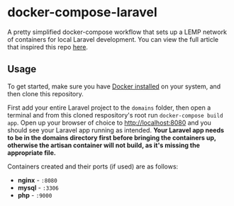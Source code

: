# docker-compose-laravel
A pretty simplified docker-compose workflow that sets up a LEMP network of containers for local Laravel development. You can view the full article that inspired this repo [here](https://medium.com/@aschmelyun).


## Usage

To get started, make sure you have [Docker installed](https://docs.docker.com/docker-for-mac/install/) on your system, and then clone this repository.

First add your entire Laravel project to the `domains` folder, then open a terminal and from this cloned respository's root run `docker-compose build app`. Open up your browser of choice to [http://localhost:8080](http://localhost:8080) and you should see your Laravel app running as intended. **Your Laravel app needs to be in the domains directory first before bringing the containers up, otherwise the artisan container will not build, as it's missing the appropriate file.**

Containers created and their ports (if used) are as follows:

- **nginx** - `:8080`
- **mysql** - `:3306`
- **php** - `:9000`
